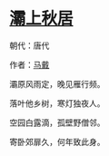 # [灞上秋居](http://so.gushiwen.org/view_30310.aspx)

朝代：唐代

作者：[马戴](http://so.gushiwen.org/author_465.aspx)

灞原风雨定，晚见雁行频。

落叶他乡树，寒灯独夜人。

空园白露滴，孤壁野僧邻。

寄卧郊扉久，何年致此身。

